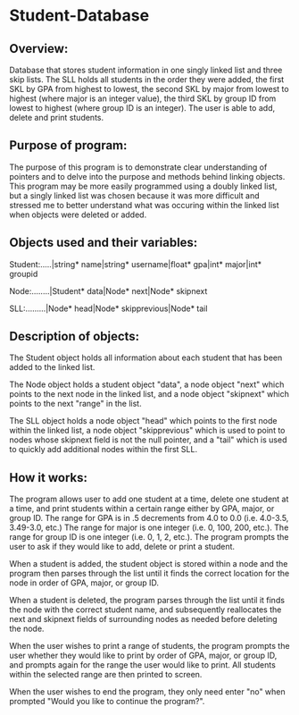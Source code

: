 # Student-Database
Overview:
---------------------------------------------------------------------------------------------------------------------------------------
Database that stores student information in one singly linked list and three skip lists. The SLL holds all students in the order they were added, the first SKL by GPA from highest to lowest, the second SKL by major from lowest to highest (where major is an integer value), the third SKL by group ID from lowest to highest (where group ID is an integer). The user is able to add, delete and print students.

Purpose of program:
---------------------------------------------------------------------------------------------------------------------------------------
The purpose of this program is to demonstrate clear understanding of pointers and to delve into the purpose and methods behind linking objects. This program may be more easily programmed using a doubly linked list, but a singly linked list was chosen because it was more difficult and stressed me to better understand what was occuring within the linked list when objects were deleted or added.

Objects used and their variables:
---------------------------------------------------------------------------------------------------------------------------------------
Student:.....|string* name|string* username|float* gpa|int* major|int* groupid

Node:........|Student* data|Node* next|Node* skipnext

SLL:.........|Node* head|Node* skipprevious|Node* tail

Description of objects:
---------------------------------------------------------------------------------------------------------------------------------------
The Student object holds all information about each student that has been added to the linked list.

The Node object holds a student object "data", a node object "next" which points to the next node in the linked list, and a node object "skipnext" which points to the next "range" in the list.

The SLL object holds a node object "head" which points to the first node within the linked list, a node object "skipprevious" which is used to point to nodes whose skipnext field is not the null pointer, and a "tail" which is used to quickly add additional nodes within the first SLL.

How it works:
---------------------------------------------------------------------------------------------------------------------------------------
The program allows user to add one student at a time, delete one student at a time, and print students within a certain range either by GPA, major, or group ID.  The range for GPA is in .5 decrements from 4.0 to 0.0 (i.e. 4.0-3.5, 3.49-3.0, etc.)  The range for major is one integer (i.e. 0, 100, 200, etc.). The range for group ID is one integer (i.e. 0, 1, 2, etc.).  The program prompts the user to ask if they would like to add, delete or print a student.  

When a student is added, the student object is stored within a node and the program then parses through the list until it finds the correct location for the node in order of GPA, major, or group ID. 

When a student is deleted, the program parses through the list until it finds the node with the correct student name, and subsequently reallocates the next and skipnext fields of surrounding nodes as needed before deleting the node.  

When the user wishes to print a range of students, the program prompts the user whether they would like to print by order of GPA, major, or group ID, and prompts again for the range the user would like to print.  All students within the selected range are then printed to screen.

When the user wishes to end the program, they only need enter "no" when prompted "Would you like to continue the program?".
